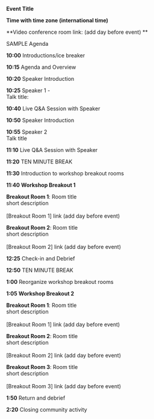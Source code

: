 **Event Title**

**Time with time zone (international time)**

**Video conference room link: (add day before event) **<br>
 

SAMPLE Agenda

**10:00** Introductions/ice breaker					

**10:15** Agenda and Overview		

**10:20** Speaker Introduction			

**10:25** Speaker 1 - <br>
Talk title:

**10:40** Live Q&A Session with Speaker

**10:50** Speaker Introduction	

**10:55** Speaker 2 <br>
Talk title

**11:10** Live Q&A Session with Speaker

**11:20** TEN MINUTE BREAK	

**11:30** Introduction to workshop breakout rooms	

**11:40** **Workshop Breakout 1** 

**Breakout Room 1**: Room title <br>
short description <br>	
[Breakout Room 1] link (add day before event)

**Breakout Room 2**: Room title <br>
short description <br>	
[Breakout Room 2] link (add day before event)

**12:25** Check-in and Debrief	

**12:50** TEN MINUTE BREAK	

**1:00** Reorganize workshop breakout rooms

**1:05** **Workshop Breakout 2** 

**Breakout Room 1**: Room title <br>
short description <br>	
[Breakout Room 1] link (add day before event)

**Breakout Room 2**: Room title <br>
short description <br>	
[Breakout Room 2] link (add day before event)

**Breakout Room 3**: Room title <br>
short description <br>	
[Breakout Room 3] link (add day before event)
 
**1:50** Return and debrief		

**2:20** Closing community activity	
